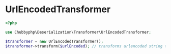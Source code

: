 # UrlEncodedTransformer

```php
<?php

use Chubbyphp\Deserialization\Transformer\UrlEncodedTransformer;

$transformer = new UrlEncodedTransformer();
$transformer->transform($urlEncoded); // transforms urlencoded string to an array
```
